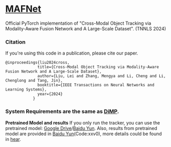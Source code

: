 # [MAFNet](https://arxiv.org/pdf/2312.14446)
Official PyTorch implementation of "Cross-Modal Object Tracking via Modality-Aware Fusion Network and A Large-Scale Dataset". (TNNLS 2024)

### Citation
If you're using this code in a publication, please cite our paper.

	@inproceedings{liu2024cross,
                  title={Cross-Modal Object Tracking via Modality-Aware Fusion Network and A Large-Scale Dataset},
                  author={Liu, Lei and Zhang, Mengya and Li, Cheng and Li, Chenglong and Tang, Jin},
                  booktitle={IEEE Transactions on Neural Networks and Learning Systems},
                  year={2024}
                }
  
### System Requirements are the same as [DiMP](https://github.com/visionml/pytracking).

**Pretrained Model and results**
If you only run the tracker, you can use the pretrained model: 
[Google Drive](https://drive.google.com/drive/folders/1devKVDIBG7vf7aRa-JbUT0dFlAAOoi_y?usp=drive_link)/[Baidu Yun](https://pan.baidu.com/s/1IlK-zaEVgMmKuFunGPt7Iw?pwd=52zi).
Also, results from pretrained model are provided in [Baidu Yun](https://pan.baidu.com/share/init?surl=7YPR9y3XfQpSONfXL_RHCQ)(Code:xxv0), more details could be found in [hear](https://github.com/mmic-lcl/Datasets-and-benchmark-code).

